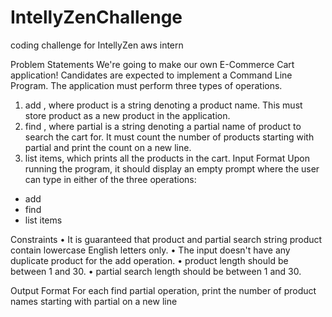 # IntellyZenChallenge
coding challenge for IntellyZen aws intern


Problem Statements
We're going to make our own E-Commerce Cart application! Candidates are expected to
implement a Command Line Program. The application must perform three types of
operations.


1. add <product>, where product is a string denoting a product name. This must
store product as a new product in the application.
2. find <partial>, where partial is a string denoting a partial name of product to search the
cart for. It must count the number of products starting with partial and print the count
on a new line.
3. list items, which prints all the products in the cart.
Input Format
Upon running the program, it should display an empty prompt where the user can type in
either of the three operations:
- add <product>
- find <partial string to search>
- list items
  
  
Constraints
• It is guaranteed that product and partial search string product contain lowercase
English letters only.
• The input doesn't have any duplicate product for the add operation.
• product length should be between 1 and 30.
• partial search length should be between 1 and 30.


Output Format
For each find partial operation, print the number of product names starting with partial on a
new line
